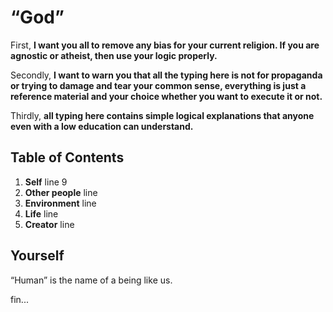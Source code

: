 # “God”

First, **I want you all to remove any bias for your current religion. If you are agnostic or atheist, then use your logic properly.**

Secondly, **I want to warn you that all the typing here is not for propaganda or trying to damage and tear your common sense, everything is just a reference material and your choice whether you want to execute it or not.**

Thirdly, **all typing here contains simple logical explanations that anyone even with a low education can understand.**

## Table of Contents

1. **Self** line 9
2. **Other people** line
3. **Environment** line
4. **Life** line
5. **Creator** line

## Yourself

“Human” is the name of a being like us.

fin...
